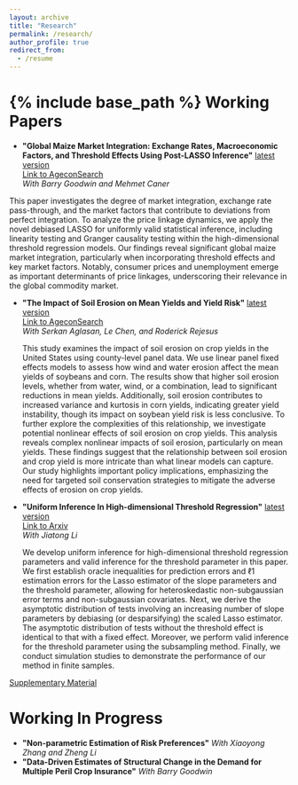 ```yaml
---
layout: archive
title: "Research"
permalink: /research/
author_profile: true
redirect_from:
  - /resume
---
```


{% include base_path %}
Working Papers
======
* __"Global Maize Market Integration: Exchange Rates, Macroeconomic Factors, and Threshold Effects Using Post-LASSO Inference"__ [latest version](https://hongqiangyan.github.io/files/Yan_Goodwin_Caner_Integration_Maize_Markets.pdf)  
  [Link to AgeconSearch](https://ageconsearch.umn.edu/record/335707?ln=en&v=pdf)  
  *With Barry Goodwin and Mehmet Caner*  

 This paper investigates the degree of market integration, exchange rate pass-through, and the market factors that contribute to deviations from perfect integration. To analyze the price linkage dynamics, we apply the novel debiased LASSO for uniformly valid statistical inference, including linearity testing and Granger causality testing within the high-dimensional threshold regression models. Our findings reveal significant global maize market integration, particularly when incorporating threshold effects and key market factors. Notably, consumer prices and unemployment emerge as important determinants of price linkages, underscoring their relevance in the global commodity market.

* __"The Impact of Soil Erosion on Mean Yields and Yield Risk"__ [latest version](https://hongqiangyan.github.io/files/Yan_Aglasan_Chen_Rejesus_Erosion_Yield.pdf)  
  [Link to AgeconSearch](https://ageconsearch.umn.edu/record/343580?ln=en&v=pdf)  
  *With Serkan Aglasan, Le Chen, and Roderick Rejesus*  

  This study examines the impact of soil erosion on crop yields in the United States using county-level panel data. We use linear panel fixed effects models to assess how wind and water erosion affect the mean yields of soybeans and corn. The results show that higher soil erosion levels, whether from water, wind, or a combination, lead to significant reductions in mean yields. Additionally, soil erosion contributes to increased variance and kurtosis in corn yields, indicating greater yield instability, though its impact on soybean yield risk is less conclusive. To further explore the complexities of this relationship, we investigate potential nonlinear effects of soil erosion on crop yields. This analysis reveals complex nonlinear impacts of soil erosion, particularly on mean yields. These findings suggest that the relationship between soil erosion and crop yield is more intricate than what linear models can capture. Our study highlights important policy implications, emphasizing the need for targeted soil conservation strategies to mitigate the adverse effects of erosion on crop yields.

* __"Uniform Inference In High-dimensional Threshold Regression"__ [latest version](https://hongqiangyan.github.io/files/Li_Yan_LASSO_Threshold.pdf)  
  [Link to Arxiv](https://arxiv.org/abs/2404.08105)  
  *With Jiatong Li*  

  We develop uniform inference for high-dimensional threshold regression parameters and valid inference for the threshold parameter in this paper. We first establish oracle inequalities for prediction errors and ℓ1 estimation errors for the Lasso estimator of the slope parameters and the threshold parameter, allowing for heteroskedastic non-subgaussian error terms and non-subgaussian covariates. Next, we derive the asymptotic distribution of tests involving an increasing number of slope parameters by debiasing (or desparsifying) the scaled Lasso estimator. The asymptotic distribution of tests without the threshold effect is identical to that with a fixed effect. Moreover, we perform valid inference for the threshold parameter using the subsampling method. Finally, we conduct simulation studies to demonstrate the performance of our method in finite samples.

[Supplementary Material](https://github.com/hongqiangyan/desparsified_Lasso_threshold_reg)

Working In Progress
======
* __"Non-parametric Estimation of Risk Preferences"__ 
*With Xiaoyong Zhang and Zheng Li*  
* __"Data-Driven Estimates of Structural Change in the Demand for Multiple Peril Crop Insurance"__ 
*With Barry Goodwin*  
